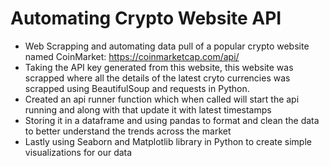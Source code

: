 # Automating Crypto Website API 
* Web Scrapping and automating data pull of a popular crypto website named CoinMarket: https://coinmarketcap.com/api/ 
* Taking the API key generated from this website, this website was scrapped where all the details of the latest cryto currencies was scrapped using BeautifulSoup and requests in Python.
* Created an api runner function which when called will start the api running and along with that update it with latest timestamps
* Storing it in a dataframe and using pandas to format and clean the data to better understand the trends across the market
* Lastly using Seaborn and Matplotlib library in Python to create simple visualizations for our data
